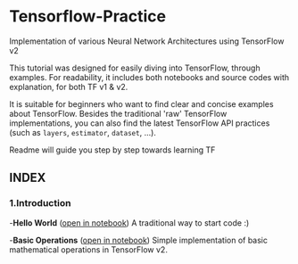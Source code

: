 # Tensorflow-Practice
Implementation of various Neural Network Architectures using TensorFlow v2 


This tutorial was designed for easily diving into TensorFlow, through examples. For readability, it includes both notebooks and source codes with explanation, for both TF v1 & v2.

It is suitable for beginners who want to find clear and concise examples about TensorFlow. Besides the traditional 'raw' TensorFlow implementations, you can also find the latest TensorFlow API practices (such as `layers`, `estimator`, `dataset`, ...).

Readme will guide you step by step towards learning TF


## INDEX

### 1.Introduction
-**Hello World** ([open in notebook](https://github.com/siddhantjain07/Tensorflow-Practice/blob/master/HelloWorld.ipynb)) A traditional way to start code :)

-**Basic Operations** ([open in notebook](https://github.com/siddhantjain07/Tensorflow-Practice/blob/master/BasicOperations.ipynb)) Simple implementation of basic mathematical operations in TensorFlow v2.


